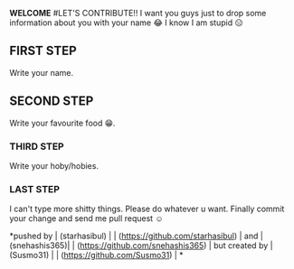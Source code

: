**WELCOME**
#LET'S CONTRIBUTE!!
I want you guys just to drop some information about you with your name :joy:
I know I am stupid :expressionless:
## FIRST STEP
Write your name.
## SECOND STEP
Write your favourite food :grin:.
### THIRD STEP
Write your hoby/hobies.
### LAST STEP
I can't type more shitty things. Please do whatever u want. Finally commit your change and send me pull request :relaxed:


*pushed by | (starhasibul) | | (https://github.com/starhasibul) | and | (snehashis365)| | (https://github.com/snehashis365) | but created by | (Susmo31) | | (https://github.com/Susmo31) | *
